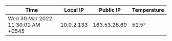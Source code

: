 | Time     | Local IP | Public IP | Temperature |
| ----------- | ----------- | ----------- | ----------- |
| Wed 30 Mar 2022 11:30:01 AM +0545      | 10.0.2.133     | 163.53.26.69  | 51.5° |
